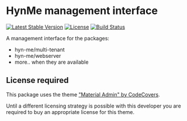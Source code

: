 # HynMe management interface
[![Latest Stable Version](https://poser.pugx.org/hyn-me/management-interface/v/stable)](https://packagist.org/packages/hyn-me/management-interface)
[![License](https://poser.pugx.org/hyn-me/management-interface/license)](https://packagist.org/packages/hyn-me/management-interface)
[![Build Status](https://travis-ci.org/hyn-me/management-interface.svg)](https://travis-ci.org/hyn-me/management-interface)

A management interface for the packages:
- hyn-me/multi-tenant
- hyn-me/webserver
- more.. when they are available

## License required

This package uses the theme ["Material Admin" by CodeCovers](http://themeforest.net/item/material-admin-bootstrap-admin-html5-app/10646222).

Until a different licensing strategy is possible with this developer you are required to buy an appropriate license for this theme.